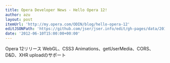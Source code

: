 ```yaml
---
title: Opera Developer News - Hello Opera 12!
author: azu
layout: post
itemUrl: 'http://my.opera.com/ODIN/blog/hello-opera-12'
editJSONPath: 'https://github.com/jser/jser.info/edit/gh-pages/data/2012/06/index.json'
date: '2012-06-10T15:00:00+00:00'
---
```

Opera 12リリース
WebGL、CSS3 Animations、getUserMedia、CORS、D&D、XHR uploadのサポート
